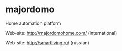 majordomo
=========

Home automation platform

Web-site: http://majordomohome.com/ (international)

Web-site: http://smartliving.ru/ (russian)
